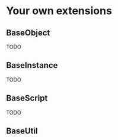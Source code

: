 # Your own extensions

## BaseObject

TODO

## BaseInstance

TODO

## BaseScript

TODO

## BaseUtil

